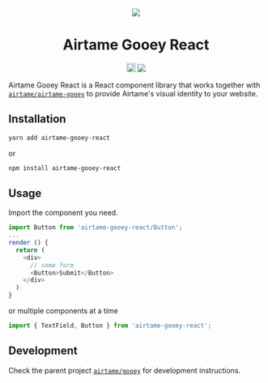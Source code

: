 <div align="center">
  <img src="https://s3-us-west-2.amazonaws.com/s.cdpn.io/244725/gooey-react.png" />
  <h1>Airtame Gooey React</h1>
  <a href="https://www.npmjs.com/package/airtame-gooey-react"><img src="https://img.shields.io/npm/v/airtame-gooey-react.svg" alt="npm version" height="18"></a>
  <a href="https://travis-ci.org/airtame/airtame-gooey-react" target="_blank"><img src="https://img.shields.io/travis/airtame/airtame-gooey-react.svg"></a>
</div>


Airtame Gooey React is a React component library that works together with [`airtame/airtame-gooey`](https://github.com/airtame/airtame-gooey) to provide Airtame's visual identity to your website.

## Installation

```bash
yarn add airtame-gooey-react
```
or
```bash
npm install airtame-gooey-react
```

## Usage

Import the component you need.

```javascript
import Button from 'airtame-gooey-react/Button';
...
render () {
  return (
    <div>
      // some form
      <Button>Submit</Button>
    </div>
  )
}
```
or multiple components at a time

```javascript
import { TextField, Button } from 'airtame-gooey-react';
```

## Development

Check the parent project [`airtame/gooey`](https://github.com/airtame/airtame-gooey) for development instructions.